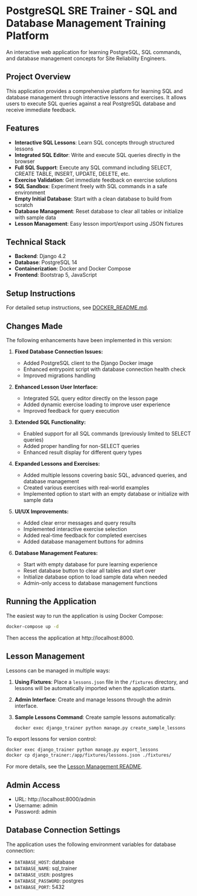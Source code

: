 # PostgreSQL SRE Trainer - SQL and Database Management Training Platform

An interactive web application for learning PostgreSQL, SQL commands, and database management concepts for Site Reliability Engineers.

## Project Overview

This application provides a comprehensive platform for learning SQL and database management through interactive lessons and exercises. It allows users to execute SQL queries against a real PostgreSQL database and receive immediate feedback.

## Features

- **Interactive SQL Lessons**: Learn SQL concepts through structured lessons
- **Integrated SQL Editor**: Write and execute SQL queries directly in the browser
- **Full SQL Support**: Execute any SQL command including SELECT, CREATE TABLE, INSERT, UPDATE, DELETE, etc.
- **Exercise Validation**: Get immediate feedback on exercise solutions
- **SQL Sandbox**: Experiment freely with SQL commands in a safe environment
- **Empty Initial Database**: Start with a clean database to build from scratch
- **Database Management**: Reset database to clear all tables or initialize with sample data
- **Lesson Management**: Easy lesson import/export using JSON fixtures

## Technical Stack

- **Backend**: Django 4.2
- **Database**: PostgreSQL 14
- **Containerization**: Docker and Docker Compose
- **Frontend**: Bootstrap 5, JavaScript

## Setup Instructions

For detailed setup instructions, see [DOCKER_README.md](DOCKER_README.md).

## Changes Made

The following enhancements have been implemented in this version:

1. **Fixed Database Connection Issues:**
   - Added PostgreSQL client to the Django Docker image
   - Enhanced entrypoint script with database connection health check
   - Improved migrations handling

2. **Enhanced Lesson User Interface:**
   - Integrated SQL query editor directly on the lesson page
   - Added dynamic exercise loading to improve user experience
   - Improved feedback for query execution

3. **Extended SQL Functionality:**
   - Enabled support for all SQL commands (previously limited to SELECT queries)
   - Added proper handling for non-SELECT queries
   - Enhanced result display for different query types

4. **Expanded Lessons and Exercises:**
   - Added multiple lessons covering basic SQL, advanced queries, and database management
   - Created various exercises with real-world examples
   - Implemented option to start with an empty database or initialize with sample data

5. **UI/UX Improvements:**
   - Added clear error messages and query results
   - Implemented interactive exercise selection
   - Added real-time feedback for completed exercises
   - Added database management buttons for admins

6. **Database Management Features:**
   - Start with empty database for pure learning experience
   - Reset database button to clear all tables and start over
   - Initialize database option to load sample data when needed
   - Admin-only access to database management functions

## Running the Application

The easiest way to run the application is using Docker Compose:

```bash
docker-compose up -d
```

Then access the application at http://localhost:8000.

## Lesson Management

Lessons can be managed in multiple ways:

1. **Using Fixtures**: Place a `lessons.json` file in the `/fixtures` directory, and lessons will be automatically imported when the application starts.

2. **Admin Interface**: Create and manage lessons through the admin interface.

3. **Sample Lessons Command**: Create sample lessons automatically:
   ```bash
   docker exec django_trainer python manage.py create_sample_lessons
   ```

To export lessons for version control:

```bash
docker exec django_trainer python manage.py export_lessons
docker cp django_trainer:/app/fixtures/lessons.json ./fixtures/
```

For more details, see the [Lesson Management README](fixtures/README.md).

## Admin Access

- URL: http://localhost:8000/admin
- Username: admin
- Password: admin

## Database Connection Settings

The application uses the following environment variables for database connection:

- `DATABASE_HOST`: database
- `DATABASE_NAME`: sql_trainer
- `DATABASE_USER`: postgres
- `DATABASE_PASSWORD`: postgres
- `DATABASE_PORT`: 5432